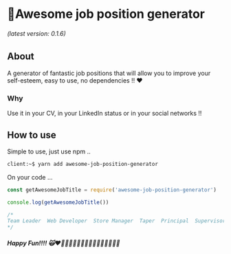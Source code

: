 # 🚀Awesome job position generator

###### (latest version: 0.1.6)

## About

A generator of fantastic job positions that will allow you to improve your self-esteem, easy to use, no dependencies !! ❤️

### Why

Use it in your CV, in your LinkedIn status or in your social networks !!

## How to use

Simple to use, just use npm .. 

```bash
client:~$ yarn add awesome-job-position-generator
```

On your code ... 

```javascript
const getAwesomeJobTitle = require('awesome-job-position-generator')

console.log(getAwesomeJobTitle())

/*
Team Leader  Web Developer  Store Manager  Taper  Principal  Supervisors  Front Desk Manager
*/

```

##### Happy Fun!!!! 🙀❤️💛💚💙🧡💜🌈😂😂😂😂😂😂😂😍😍

